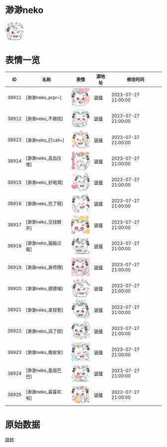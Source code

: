 # 渺渺neko

<img src="./cover.png" height="60" alt="cover" />

# 表情一览

|ID|名称|表情|源地址|修改时间|
|----|----|----|----|----|
|38911|[渺渺neko_prpr~]|<img src="./pic/038911_%5B渺渺neko_prpr~%5D.png" height="60" alt="prpr~"/>|[链接](https://i0.hdslb.com/bfs/garb/c0bb1b0aa2a64c25c0ae006724507fc29c927b38.png)|2023-07-27 21:00:00|
|38912|[渺渺neko_不屑捏]|<img src="./pic/038912_%5B渺渺neko_不屑捏%5D.png" height="60" alt="不屑捏"/>|[链接](https://i0.hdslb.com/bfs/garb/b82febfecab36eb094e55a99de7c050bd9092c43.png)|2023-07-27 21:00:00|
|38913|[渺渺neko_打call~]|<img src="./pic/038913_%5B渺渺neko_打call~%5D.png" height="60" alt="打call~"/>|[链接](https://i0.hdslb.com/bfs/garb/c8cfa9722b697478a24361ab3ba5dc2452abddde.png)|2023-07-27 21:00:00|
|38914|[渺渺neko_高血压喽]|<img src="./pic/038914_%5B渺渺neko_高血压喽%5D.png" height="60" alt="高血压喽"/>|[链接](https://i0.hdslb.com/bfs/garb/32e48749eb1ff4ebe383f3c726db98212c1af473.png)|2023-07-27 21:00:00|
|38915|[渺渺neko_好喝滴]|<img src="./pic/038915_%5B渺渺neko_好喝滴%5D.png" height="60" alt="好喝滴"/>|[链接](https://i0.hdslb.com/bfs/garb/efb34efbcc30dc48ba8689bf3622cf8c2ed52f38.png)|2023-07-27 21:00:00|
|38916|[渺渺neko_完了呀]|<img src="./pic/038916_%5B渺渺neko_完了呀%5D.png" height="60" alt="完了呀"/>|[链接](https://i0.hdslb.com/bfs/garb/c42c9c472da9a24c414ce21ca7cf9e4e3ccac6ca.png)|2023-07-27 21:00:00|
|38917|[渺渺neko_见钱眼开]|<img src="./pic/038917_%5B渺渺neko_见钱眼开%5D.png" height="60" alt="见钱眼开"/>|[链接](https://i0.hdslb.com/bfs/garb/43aed832b4a96d2332231ee60a79da92d119b3ce.png)|2023-07-27 21:00:00|
|38918|[渺渺neko_猫脑过载]|<img src="./pic/038918_%5B渺渺neko_猫脑过载%5D.png" height="60" alt="猫脑过载"/>|[链接](https://i0.hdslb.com/bfs/garb/d9526cca633eb5291b511484338d8929828fea87.png)|2023-07-27 21:00:00|
|38919|[渺渺neko_渺师傅]|<img src="./pic/038919_%5B渺渺neko_渺师傅%5D.png" height="60" alt="渺师傅"/>|[链接](https://i0.hdslb.com/bfs/garb/6a86665cb50bde0c61a7dfe84d663af3c706d856.png)|2023-07-27 21:00:00|
|38920|[渺渺neko_摸摸喵]|<img src="./pic/038920_%5B渺渺neko_摸摸喵%5D.png" height="60" alt="摸摸喵"/>|[链接](https://i0.hdslb.com/bfs/garb/c5e9492b1389ebb8a2b9b4ab96020f2eeacef09c.png)|2023-07-27 21:00:00|
|38921|[渺渺neko_拿捏惹]|<img src="./pic/038921_%5B渺渺neko_拿捏惹%5D.png" height="60" alt="拿捏惹"/>|[链接](https://i0.hdslb.com/bfs/garb/ee01fc37c467f2f7eefc438816a111da1e08d65a.png)|2023-07-27 21:00:00|
|38922|[渺渺neko_润了捏]|<img src="./pic/038922_%5B渺渺neko_润了捏%5D.png" height="60" alt="润了捏"/>|[链接](https://i0.hdslb.com/bfs/garb/2a2fb778a12d9309ae706dc5559e351a570ed818.png)|2023-07-27 21:00:00|
|38923|[渺渺neko_晚安安]|<img src="./pic/038923_%5B渺渺neko_晚安安%5D.png" height="60" alt="晚安安"/>|[链接](https://i0.hdslb.com/bfs/garb/8411fc4388b161ab20e5a5fa007a60f57536976b.png)|2023-07-27 21:00:00|
|38924|[渺渺neko_委屈巴巴]|<img src="./pic/038924_%5B渺渺neko_委屈巴巴%5D.png" height="60" alt="委屈巴巴"/>|[链接](https://i0.hdslb.com/bfs/garb/b88a26b6c341464137a3259237c83f8130027886.png)|2023-07-27 21:00:00|
|38925|[渺渺neko_最喜欢啦]|<img src="./pic/038925_%5B渺渺neko_最喜欢啦%5D.png" height="60" alt="最喜欢啦"/>|[链接](https://i0.hdslb.com/bfs/garb/9d6bc9579bf033bccd9225b202a7c35207115a8b.png)|2023-07-27 21:00:00|

# 原始数据

[跳转](./raw.json)

